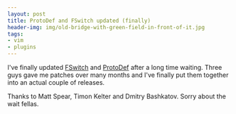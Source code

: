 ```yaml
---
layout: post
title: ProtoDef and FSwitch updated (finally)
header-img: img/old-bridge-with-green-field-in-front-of-it.jpg
tags:
- vim
- plugins
---
```

I've finally updated [FSwitch](http://www.vim.org/scripts/script.php?script_id=2590) and [ProtoDef](http://www.vim.org/scripts/script.php?script_id=2624) after a long time waiting. Three guys gave me patches over many months and I've finally put them together into an actual couple of releases.

Thanks to Matt Spear, Timon Kelter and Dmitry Bashkatov.  Sorry about the wait fellas.

